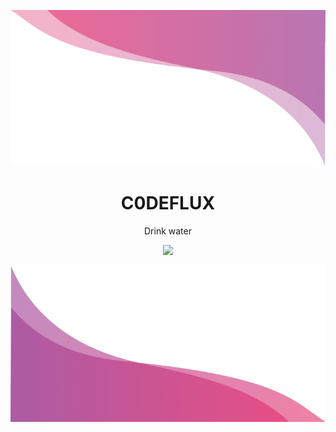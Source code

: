 <p align="right">
  <img src="image.png" height="250px">
</p>


<h1 align="center">C0DEFLUX</h3>
<p align="center">Drink water</p>

<div align="center">
  <img src="https://github-readme-streak-stats.herokuapp.com/?user=C0DEFLUX&theme=radical&hide_border=false">
</div>


<p align="left">
  <img src="wave.png" height="250px">
</p>
